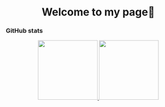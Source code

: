 <h1 align="center"> Welcome to my page👋 </h1>

### &nbsp;GitHub stats

<p align="center">
<a href="https://github.com/AVS1508">
  <img height="160em" src="https://github-readme-stats-eight-theta.vercel.app/api?username=mtsalt&show_icons=true&theme=algolia&include_all_commits=true&count_private=true"/>
  <img height="160em" src="https://github-readme-stats-eight-theta.vercel.app/api/top-langs/?username=mtsalt&layout=compact&langs_count=8&theme=algolia"/>
</a>
</p>
